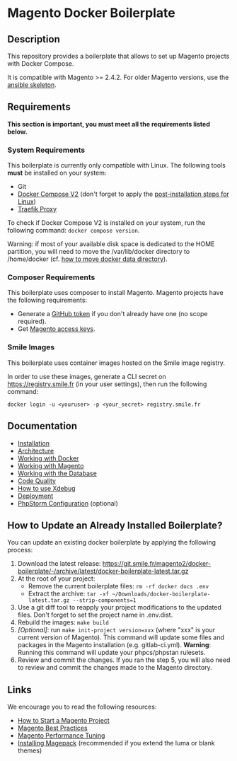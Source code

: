 # Magento Docker Boilerplate

## Description

This repository provides a boilerplate that allows to set up Magento projects with Docker Compose.

It is compatible with Magento >= 2.4.2.
For older Magento versions, use the [ansible skeleton](https://git.smile.fr/magento2/architecture-skeleton).

## Requirements

**This section is important, you must meet all the requirements listed below.**

### System Requirements

This boilerplate is currently only compatible with Linux.
The following tools **must** be installed on your system:

- Git
- [Docker Compose V2](https://docs.docker.com/engine/install/ubuntu/#install-using-the-repository) (don't forget to apply the [post-installation steps for Linux](https://docs.docker.com/engine/install/linux-postinstall/))
- [Traefik Proxy](https://git.smile.fr/docker/traefik)

To check if Docker Compose V2 is installed on your system, run the following command: `docker compose version`.

Warning: if most of your available disk space is dedicated to the HOME partition, you will need to move the /var/lib/docker directory to /home/docker (cf. [how to move docker data directory](https://www.guguweb.com/2019/02/07/how-to-move-docker-data-directory-to-another-location-on-ubuntu/)).

### Composer Requirements

This boilerplate uses composer to install Magento.
Magento projects have the following requirements:

- Generate a [GitHub token](https://getcomposer.org/doc/articles/authentication-for-private-packages.md#github-oauth) if you don't already have one (no scope required).
- Get [Magento access keys](https://devdocs.magento.com/guides/v2.4/install-gde/prereq/connect-auth.html).

### Smile Images

This boilerplate uses container images hosted on the Smile image registry.

In order to use these images, generate a CLI secret on https://registry.smile.fr (in your user settings), then run the following command:

```
docker login -u <youruser> -p <your_secret> registry.smile.fr
```

## Documentation

- [Installation](docs/01-install.md)
- [Architecture](docs/02-architecture.md)
- [Working with Docker](docs/03-docker-compose.md)
- [Working with Magento](docs/04-magento.md)
- [Working with the Database](docs/05-database.md)
- [Code Quality](docs/06-code-quality.md)
- [How to use Xdebug](docs/07-xdebug.md)
- [Deployment](docs/08-deployment.md)
- [PhpStorm Configuration](docs/09-phpstorm.md) (optional)

## How to Update an Already Installed Boilerplate?

You can update an existing docker boilerplate by applying the following process:

1. Download the latest release:
   https://git.smile.fr/magento2/docker-boilerplate/-/archive/latest/docker-boilerplate-latest.tar.gz
2. At the root of your project:
    - Remove the current boilerplate files: `rm -rf docker docs .env`
    - Extract the archive: `tar -xf ~/Downloads/docker-boilerplate-latest.tar.gz --strip-components=1`
3. Use a git diff tool to reapply your project modifications to the updated files.
   Don't forget to set the project name in .env.dist.
4. Rebuild the images: `make build`
5. *[Optional]*: run `make init-project version=xxx` (where "xxx" is your current version of Magento).
   This command will update some files and packages in the Magento installation (e.g. gitlab-ci.yml).
   **Warning**: Running this command will update your phpcs/phpstan rulesets.
6. Review and commit the changes.
   If you ran the step 5, you will also need to review and commit the changes made to the Magento directory.

## Links

We encourage you to read the following resources:

- [How to Start a Magento Project](https://wiki.smile.fr/wiki/How_to_start_a_Magento_project)
- [Magento Best Practices](https://wiki.smile.fr/wiki/Best_Practices_(Magento))
- [Magento Performance Tuning](https://wiki.smile.fr/wiki/Performance_Tuning_(Magento))
- [Installing Magepack](https://wiki.smile.fr/wiki/Magepack) (recommended if you extend the luma or blank themes)
